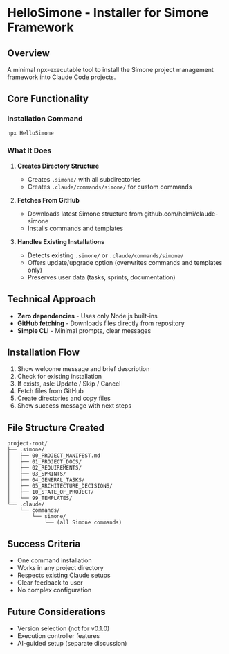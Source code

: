 # HelloSimone - Installer for Simone Framework

## Overview

A minimal npx-executable tool to install the Simone project management framework into Claude Code projects.

## Core Functionality

### Installation Command
```bash
npx HelloSimone
```

### What It Does

1. **Creates Directory Structure**
   - Creates `.simone/` with all subdirectories
   - Creates `.claude/commands/simone/` for custom commands

2. **Fetches From GitHub**
   - Downloads latest Simone structure from github.com/helmi/claude-simone
   - Installs commands and templates

3. **Handles Existing Installations**
   - Detects existing `.simone/` or `.claude/commands/simone/`
   - Offers update/upgrade option (overwrites commands and templates only)
   - Preserves user data (tasks, sprints, documentation)

## Technical Approach

- **Zero dependencies** - Uses only Node.js built-ins
- **GitHub fetching** - Downloads files directly from repository
- **Simple CLI** - Minimal prompts, clear messages

## Installation Flow

1. Show welcome message and brief description
2. Check for existing installation
3. If exists, ask: Update / Skip / Cancel
4. Fetch files from GitHub
5. Create directories and copy files
6. Show success message with next steps

## File Structure Created

```
project-root/
├── .simone/
│   ├── 00_PROJECT_MANIFEST.md
│   ├── 01_PROJECT_DOCS/
│   ├── 02_REQUIREMENTS/
│   ├── 03_SPRINTS/
│   ├── 04_GENERAL_TASKS/
│   ├── 05_ARCHITECTURE_DECISIONS/
│   ├── 10_STATE_OF_PROJECT/
│   └── 99_TEMPLATES/
└── .claude/
    └── commands/
        └── simone/
            └── (all Simone commands)
```

## Success Criteria

- One command installation
- Works in any project directory
- Respects existing Claude setups
- Clear feedback to user
- No complex configuration

## Future Considerations

- Version selection (not for v0.1.0)
- Execution controller features
- AI-guided setup (separate discussion)